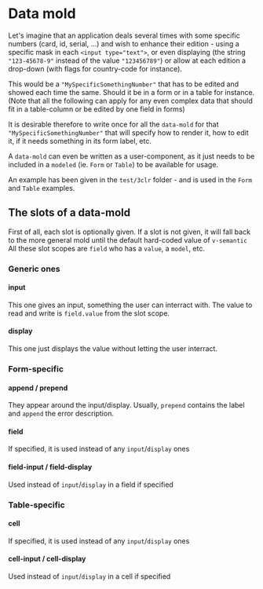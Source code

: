 # Data mold

Let's imagine that an application deals several times with some specific numbers (card, id, serial, ...) and wish to enhance their edition - using a specific mask in each `<input type="text">`, or even displaying (the string `"123-45678-9"` instead of the value `"123456789"`) or allow at each edition a drop-down (with flags for country-code for instance).

This would be a `"MySpecificSomethingNumber"` that has to be edited and showed each time the same. Should it be in a form or in a table for instance. (Note that all the following can apply for any even complex data that should fit in a table-column or be edited by one field in forms)

It is desirable therefore to write once for all the `data-mold` for that `"MySpecificSomethingNumber"` that will specify how to render it, how to edit it, if it needs something in its form label, etc.

A `data-mold` can even be written as a user-component, as it just needs to be included in a `modeled` (ie. `Form` or `Table`) to be available for usage.

An example has been given in the `test/3clr` folder - and is used in the `Form` and `Table` examples.

## The slots of a data-mold
First of all, each slot is optionally given. If a slot is not given, it will fall back to the more general mold until the default hard-coded value of `v-semantic`
All these slot scopes are `field` who has a `value`, a `model`, etc.
### Generic ones
#### input
This one gives an input, something the user can interract with. The value to read and write is `field.value` from the slot scope.
#### display
This one just displays the value without letting the user interract.
### Form-specific
#### append / prepend
They appear around the input/display.
Usually, `prepend` contains the label and `append` the error description.
#### field
If specified, it is used instead of any `input`/`display` ones
#### field-input / field-display
Used instead of `input`/`display` in a field if specified
### Table-specific
#### cell
If specified, it is used instead of any `input`/`display` ones
#### cell-input / cell-display
Used instead of `input`/`display` in a cell if specified